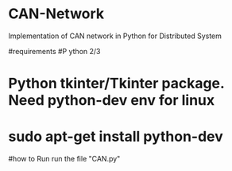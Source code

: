 # CAN-Network

Implementation of CAN network in Python for Distributed System

#requirements
#P ython 2/3
# Python tkinter/Tkinter package. Need python-dev env for linux
# sudo apt-get install python-dev 

#how to Run
run the file "CAN.py"